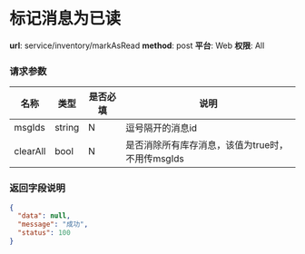 标记消息为已读
=======

**url**: service/inventory/markAsRead
**method**: post
**平台**: Web
**权限**: All


### 请求参数

|   名称   |  类型  | 是否必填 |                       说明                       |
|----------|--------|----------|--------------------------------------------------|
| msgIds   | string | N        | 逗号隔开的消息id                                 |
| clearAll | bool   | N        | 是否消除所有库存消息，该值为true时，不用传msgIds |

### 返回字段说明

```json
{
  "data": null,
  "message": "成功",
  "status": 100
}
```